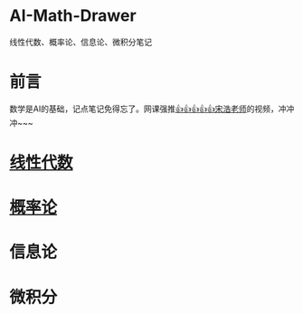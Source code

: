 # AI-Math-Drawer
线性代数、概率论、信息论、微积分笔记

# 前言
数学是AI的基础，记点笔记免得忘了。网课强推[👍👍👍👍👍宋浩老师](https://space.bilibili.com/66607740)的视频，冲冲冲~~~

# [线性代数](https://www.bilibili.com/video/av29971113)

# [概率论](https://www.bilibili.com/video/av66766657)

# 信息论

# 微积分
